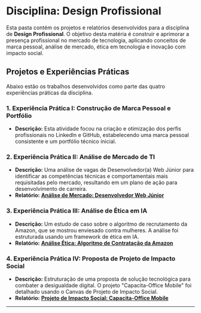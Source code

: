 # Disciplina: Design Profissional

Esta pasta contém os projetos e relatórios desenvolvidos para a disciplina de **Design Profissional**. O objetivo desta matéria é construir e aprimorar a presença profissional no mercado de tecnologia, aplicando conceitos de marca pessoal, análise de mercado, ética em tecnologia e inovação com impacto social.

## Projetos e Experiências Práticas

Abaixo estão os trabalhos desenvolvidos como parte das quatro experiências práticas da disciplina.

### 1. Experiência Prática I: Construção de Marca Pessoal e Portfólio
- **Descrição:** Esta atividade focou na criação e otimização dos perfis profissionais no LinkedIn e GitHub, estabelecendo uma marca pessoal consistente e um portfólio técnico inicial.

### 2. Experiência Prática II: Análise de Mercado de TI
- **Descrição:** Uma análise de vagas de Desenvolvedor(a) Web Júnior para identificar as competências técnicas e comportamentais mais requisitadas pelo mercado, resultando em um plano de ação para desenvolvimento de carreira.
- **Relatório:** **[Análise de Mercado: Desenvolvedor Web Júnior](./junior-web-developer-market-analysis-2025.pdf)**

### 3. Experiência Prática III: Análise de Ética em IA
- **Descrição:** Um estudo de caso sobre o algoritmo de recrutamento da Amazon, que se mostrou enviesado contra mulheres. A análise foi estruturada usando um framework de ética em IA.
- **Relatório:** **[Análise Ética: Algoritmo de Contratação da Amazon](./ai-ethics-case-study-amazon-hiring.pdf)**

### 4. Experiência Prática IV: Proposta de Projeto de Impacto Social
- **Descrição:** Estruturação de uma proposta de solução tecnológica para combater a desigualdade digital. O projeto "Capacita-Office Mobile" foi detalhado usando o Canvas de Projeto de Impacto Social.
- **Relatório:** **[Projeto de Impacto Social: Capacita-Office Mobile](./social-impact-project-capacita-office.pdf)**

---
